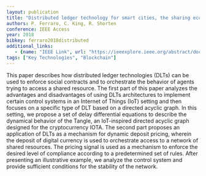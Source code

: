 ```yaml
---
layout: publication
title: "Distributed ledger technology for smart cities, the sharing economy, and social compliance"
authors: P. Ferraro, C. King, R. Shorten
conference: IEEE Access
year: 2018
bibkey: ferraro2018distributed
additional_links:
   - {name: "IEEE Link", url: "https://ieeexplore.ieee.org/abstract/document/8496756"}
tags: ["Key Technologies", "Blockchain"]
---
```

This paper describes how distributed ledger technologies (DLTs) can be used to enforce social contracts and to orchestrate the behavior of agents trying to access a shared resource. The first part of this paper analyzes the advantages and disadvantages of using DLTs architectures to implement certain control systems in an Internet of Things (IoT) setting and then focuses on a specific type of DLT based on a directed acyclic graph. In this setting, we propose a set of delay differential equations to describe the dynamical behavior of the Tangle, an IoT-inspired directed acyclic graph designed for the cryptocurrency IOTA. The second part proposes an application of DLTs as a mechanism for dynamic deposit pricing, wherein the deposit of digital currency is used to orchestrate access to a network of shared resources. The pricing signal is used as a mechanism to enforce the desired level of compliance according to a predetermined set of rules. After presenting an illustrative example, we analyze the control system and provide sufficient conditions for the stability of the network.